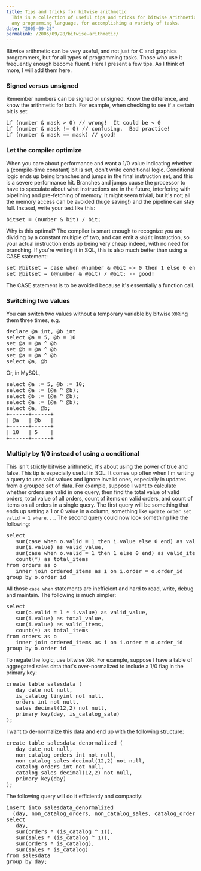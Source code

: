 ```yaml
---
title: Tips and tricks for bitwise arithmetic
  This is a collection of useful tips and tricks for bitwise arithmetic, useful in
  any programming language, for accomplishing a variety of tasks.
date: "2005-09-28"
permalink: /2005/09/28/bitwise-arithmetic/
---
```

Bitwise arithmetic can be very useful, and not just for C and graphics programmers, but for all types of programming tasks. Those who use it frequently enough become fluent. Here I present a few tips. As I think of more, I will add them here.

### Signed versus unsigned

Remember numbers can be signed or unsigned. Know the difference, and know the arithmetic for both. For example, when checking to see if a certain bit is set:

<pre>if (number & mask &gt; 0) // wrong!  It could be &lt; 0
if (number & mask != 0) // confusing.  Bad practice!
if (number & mask == mask) // good!</pre>

### Let the compiler optimize

When you care about performance and want a 1/0 value indicating whether a (compile-time constant) bit is set, don't write conditional logic. Conditional logic ends up being branches and jumps in the final instruction set, and this is a severe performance hit. Branches and jumps cause the processor to have to speculate about what instructions are in the future, interfering with pipelining and pre-fetching of memory. It might seem trivial, but it's not; all the memory access can be avoided (huge saving!) and the pipeline can stay full. Instead, write your test like this:

<pre>bitset = (number & bit) / bit;</pre>

Why is this optimal? The compiler is smart enough to recognize you are dividing by a constant multiple of two, and can emit a `shift` instruction, so your actual instruction ends up being very cheap indeed, with no need for branching. If you're writing it in SQL, this is also much better than using a CASE statement:

<pre>set @bitset = case when @number & @bit &lt;> 0 then 1 else 0 end; -- bad!
set @bitset = (@number & @bit) / @bit; -- good!</pre>

The CASE statement is to be avoided because it's essentially a function call.

### Switching two values

You can switch two values without a temporary variable by bitwise `XOR`ing them three times, e.g.

<pre>declare @a int, @b int
select @a = 5, @b = 10
set @a = @a ^ @b
set @b = @a ^ @b
set @a = @a ^ @b
select @a, @b</pre>

Or, in MySQL,

<pre>select @a := 5, @b := 10;
select @a := (@a ^ @b);
select @b := (@a ^ @b);
select @a := (@a ^ @b);
select @a, @b;
+------+------+
| @a   | @b   |
+------+------+
| 10   | 5    |
+------+------+</pre>

### Multiply by 1/0 instead of using a conditional

This isn't strictly bitwise arithmetic, it's about using the power of true and false. This tip is especially useful in SQL. It comes up often when I'm writing a query to use valid values and ignore invalid ones, especially in updates from a grouped set of data. For example, suppose I want to calculate whether orders are valid in one query, then find the total value of valid orders, total value of all orders, count of items on valid orders, and count of items on all orders in a single query. The first query will be something that ends up setting a 1 or 0 value in a column, something like `update order set valid = 1 where...`. The second query could now look something like the following:

<pre>select
   sum(case when o.valid = 1 then i.value else 0 end) as valid_value,
   sum(i.value) as valid_value,
   sum(case when o.valid = 1 then 1 else 0 end) as valid_items,
   count(*) as total_items
from orders as o
   inner join ordered_items as i on i.order = o.order_id
group by o.order_id</pre>

All those `case when` statements are inefficient and hard to read, write, debug and maintain. The following is much simpler:

<pre>select
   sum(o.valid = 1 * i.value) as valid_value,
   sum(i.value) as total_value,
   sum(i.value) as valid_items,
   count(*) as total_items
from orders as o
   inner join ordered_items as i on i.order = o.order_id
group by o.order_id</pre>

To negate the logic, use bitwise `XOR`. For example, suppose I have a table of aggregated sales data that's over-normalized to include a 1/0 flag in the primary key:

<pre>create table salesdata (
   day date not null,
   is_catalog tinyint not null,
   orders int not null,
   sales decimal(12,2) not null,
   primary key(day, is_catalog_sale)
);</pre>

I want to de-normalize this data and end up with the following structure:

<pre>create table salesdata_denormalized (
   day date not null,
   non_catalog_orders int not null,
   non_catalog_sales decimal(12,2) not null,
   catalog_orders int not null,
   catalog_sales decimal(12,2) not null,
   primary key(day)
);</pre>

The following query will do it efficiently and compactly:

<pre>insert into salesdata_denormalized
  (day, non_catalog_orders, non_catalog_sales, catalog_orders, catalog_sales)
select
   day,
   sum(orders * (is_catalog ^ 1)),
   sum(sales * (is_catalog ^ 1)),
   sum(orders * is_catalog),
   sum(sales * is_catalog)
from salesdata
group by day;</pre>
